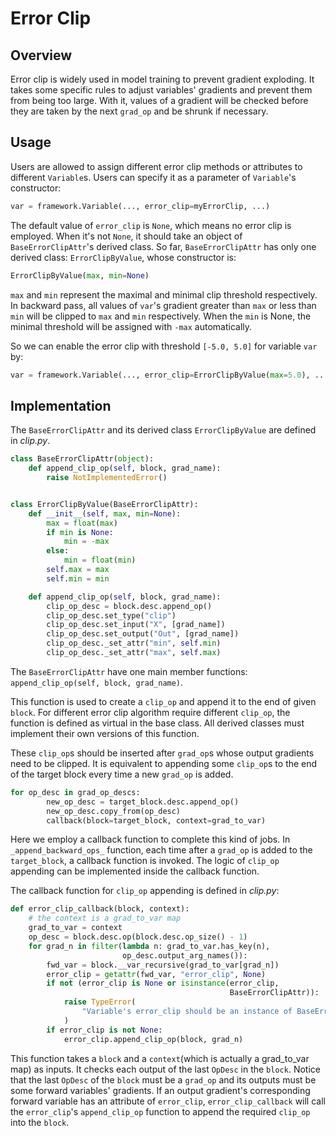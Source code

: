 # Error Clip

## Overview

Error clip is widely used in model training to prevent gradient exploding. It takes some specific rules to adjust variables' gradients and prevent them from being too large. With it, values of a gradient will be checked before they are taken by the next `grad_op` and be shrunk if necessary.
## Usage

Users are allowed to assign different error clip methods or attributes to different `Variable`s. Users can specify it as a parameter of `Variable`'s constructor:

```python
var = framework.Variable(..., error_clip=myErrorClip, ...)
```

The default value of `error_clip` is `None`, which means no error clip is employed. When it's not `None`, it should take an object of `BaseErrorClipAttr`'s derived class. So far, `BaseErrorClipAttr` has only one derived class: `ErrorClipByValue`, whose constructor is:

```python
ErrorClipByValue(max, min=None)
```

`max` and `min` represent the maximal and minimal clip threshold respectively. In backward pass, all values of `var`'s gradient greater than `max` or less than `min` will be clipped to `max` and `min` respectively. When the `min` is None, the minimal threshold will be assigned with `-max` automatically.

So we can enable the error clip with threshold `[-5.0, 5.0]` for variable `var` by:

```python
var = framework.Variable(..., error_clip=ErrorClipByValue(max=5.0), ...)
```

## Implementation

The `BaseErrorClipAttr` and its derived class `ErrorClipByValue` are defined in *clip.py*.

```python
class BaseErrorClipAttr(object):
    def append_clip_op(self, block, grad_name):
        raise NotImplementedError()


class ErrorClipByValue(BaseErrorClipAttr):
    def __init__(self, max, min=None):
        max = float(max)
        if min is None:
            min = -max
        else:
            min = float(min)
        self.max = max
        self.min = min

    def append_clip_op(self, block, grad_name):
        clip_op_desc = block.desc.append_op()
        clip_op_desc.set_type("clip")
        clip_op_desc.set_input("X", [grad_name])
        clip_op_desc.set_output("Out", [grad_name])
        clip_op_desc._set_attr("min", self.min)
        clip_op_desc._set_attr("max", self.max)
```

The `BaseErrorClipAttr` have one main member functions: `append_clip_op(self, block, grad_name)`.

This function is used to create a `clip_op` and append it to the end of given `block`. For different error clip algorithm require different `clip_op`, the function is defined as virtual in the base class. All derived classes must implement their own versions of this function.

These `clip_op`s should be inserted after `grad_op`s whose output gradients need to be clipped. It is equivalent to appending some `clip_op`s to the end of the target block every time a new `grad_op` is added.

```python
for op_desc in grad_op_descs:
        new_op_desc = target_block.desc.append_op()
        new_op_desc.copy_from(op_desc)
        callback(block=target_block, context=grad_to_var)
```

Here we employ a callback function to complete this kind of jobs. In `_append_backward_ops_` function, each time after a `grad_op` is added to the `target_block`, a callback function is invoked. The logic of `clip_op` appending can be implemented inside the callback function.

The callback function for `clip_op` appending is defined in *clip.py*:

```python
def error_clip_callback(block, context):
    # the context is a grad_to_var map
    grad_to_var = context
    op_desc = block.desc.op(block.desc.op_size() - 1)
    for grad_n in filter(lambda n: grad_to_var.has_key(n),
                         op_desc.output_arg_names()):
        fwd_var = block.__var_recursive(grad_to_var[grad_n])
        error_clip = getattr(fwd_var, "error_clip", None)
        if not (error_clip is None or isinstance(error_clip,
                                                 BaseErrorClipAttr)):
            raise TypeError(
                "Variable's error_clip should be an instance of BaseErrorClipAttr or None."
            )
        if error_clip is not None:
            error_clip.append_clip_op(block, grad_n)
```

This function takes a `block` and a `context`(which is actually a grad\_to\_var map) as inputs. It checks each output of the last `OpDesc` in the `block`. Notice that the last `OpDesc` of the `block` must be a `grad_op` and its outputs must be some forward variables' gradients. If an output gradient's corresponding forward variable has an attribute of `error_clip`, `error_clip_callback` will call the `error_clip`'s `append_clip_op` function to append the required `clip_op` into the `block`.
